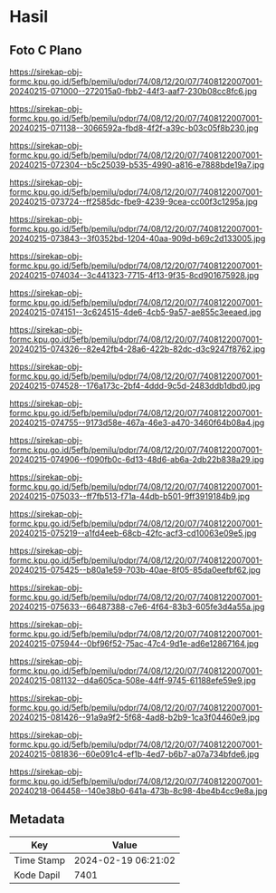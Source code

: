 # Hasil

## Foto C Plano

https://sirekap-obj-formc.kpu.go.id/5efb/pemilu/pdpr/74/08/12/20/07/7408122007001-20240215-071000--272015a0-fbb2-44f3-aaf7-230b08cc8fc6.jpg

https://sirekap-obj-formc.kpu.go.id/5efb/pemilu/pdpr/74/08/12/20/07/7408122007001-20240215-071138--3066592a-fbd8-4f2f-a39c-b03c05f8b230.jpg

https://sirekap-obj-formc.kpu.go.id/5efb/pemilu/pdpr/74/08/12/20/07/7408122007001-20240215-072304--b5c25039-b535-4990-a816-e7888bde19a7.jpg

https://sirekap-obj-formc.kpu.go.id/5efb/pemilu/pdpr/74/08/12/20/07/7408122007001-20240215-073724--ff2585dc-fbe9-4239-9cea-cc00f3c1295a.jpg

https://sirekap-obj-formc.kpu.go.id/5efb/pemilu/pdpr/74/08/12/20/07/7408122007001-20240215-073843--3f0352bd-1204-40aa-909d-b69c2d133005.jpg

https://sirekap-obj-formc.kpu.go.id/5efb/pemilu/pdpr/74/08/12/20/07/7408122007001-20240215-074034--3c441323-7715-4f13-9f35-8cd901675928.jpg

https://sirekap-obj-formc.kpu.go.id/5efb/pemilu/pdpr/74/08/12/20/07/7408122007001-20240215-074151--3c624515-4de6-4cb5-9a57-ae855c3eeaed.jpg

https://sirekap-obj-formc.kpu.go.id/5efb/pemilu/pdpr/74/08/12/20/07/7408122007001-20240215-074326--82e42fb4-28a6-422b-82dc-d3c9247f8762.jpg

https://sirekap-obj-formc.kpu.go.id/5efb/pemilu/pdpr/74/08/12/20/07/7408122007001-20240215-074528--176a173c-2bf4-4ddd-9c5d-2483ddb1dbd0.jpg

https://sirekap-obj-formc.kpu.go.id/5efb/pemilu/pdpr/74/08/12/20/07/7408122007001-20240215-074755--9173d58e-467a-46e3-a470-3460f64b08a4.jpg

https://sirekap-obj-formc.kpu.go.id/5efb/pemilu/pdpr/74/08/12/20/07/7408122007001-20240215-074906--f090fb0c-6d13-48d6-ab6a-2db22b838a29.jpg

https://sirekap-obj-formc.kpu.go.id/5efb/pemilu/pdpr/74/08/12/20/07/7408122007001-20240215-075033--ff7fb513-f71a-44db-b501-9ff3919184b9.jpg

https://sirekap-obj-formc.kpu.go.id/5efb/pemilu/pdpr/74/08/12/20/07/7408122007001-20240215-075219--a1fd4eeb-68cb-42fc-acf3-cd10063e09e5.jpg

https://sirekap-obj-formc.kpu.go.id/5efb/pemilu/pdpr/74/08/12/20/07/7408122007001-20240215-075425--b80a1e59-703b-40ae-8f05-85da0eefbf62.jpg

https://sirekap-obj-formc.kpu.go.id/5efb/pemilu/pdpr/74/08/12/20/07/7408122007001-20240215-075633--66487388-c7e6-4f64-83b3-605fe3d4a55a.jpg

https://sirekap-obj-formc.kpu.go.id/5efb/pemilu/pdpr/74/08/12/20/07/7408122007001-20240215-075944--0bf96f52-75ac-47c4-9d1e-ad6e12867164.jpg

https://sirekap-obj-formc.kpu.go.id/5efb/pemilu/pdpr/74/08/12/20/07/7408122007001-20240215-081132--d4a605ca-508e-44ff-9745-61188efe59e9.jpg

https://sirekap-obj-formc.kpu.go.id/5efb/pemilu/pdpr/74/08/12/20/07/7408122007001-20240215-081426--91a9a9f2-5f68-4ad8-b2b9-1ca3f04460e9.jpg

https://sirekap-obj-formc.kpu.go.id/5efb/pemilu/pdpr/74/08/12/20/07/7408122007001-20240215-081836--60e091c4-ef1b-4ed7-b6b7-a07a734bfde6.jpg

https://sirekap-obj-formc.kpu.go.id/5efb/pemilu/pdpr/74/08/12/20/07/7408122007001-20240218-064458--140e38b0-641a-473b-8c98-4be4b4cc9e8a.jpg


## Metadata

| Key        | Value               |
| ---------- | ------------------- |
| Time Stamp | 2024-02-19 06:21:02 |
| Kode Dapil | 7401                |



